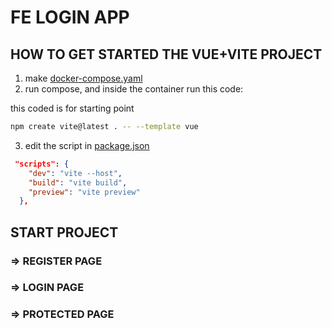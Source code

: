 # FE LOGIN APP
## HOW TO GET STARTED THE VUE+VITE PROJECT
1. make [docker-compose.yaml](/docker-compose.yaml)
2. run compose, and inside the container run this code:

this coded is for starting point
```bash
npm create vite@latest . -- --template vue
```

3. edit the script in [package.json](./package.json)
```json
 "scripts": {
    "dev": "vite --host",
    "build": "vite build",
    "preview": "vite preview"
  },
```
## START PROJECT

### => REGISTER PAGE

### => LOGIN PAGE

### => PROTECTED PAGE
